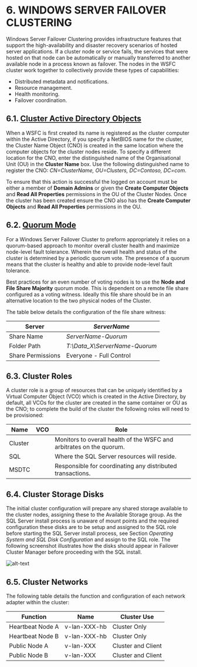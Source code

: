 # 6.   WINDOWS SERVER FAILOVER CLUSTERING
Windows Server Failover Clustering provides infrastructure features that support the high-availability and disaster recovery scenarios of hosted server applications. If a cluster node or service fails, the services that were hosted on that node can be automatically or manually transferred to another available node in a process known as failover.
The nodes in the WSFC cluster work together to collectively provide these types of capabilities:
  * Distributed metadata and notifications.
  * Resource management.
  * Health monitoring.
  * Failover coordination.
## 6.1.   [Cluster Active Directory Objects](https://technet.microsoft.com/en-us/library/cc731002(WS.10).aspx#BKMK_steps_precreating)
When a WSFC is first created its name is registered as the cluster computer within the Active Directory, if you specify a NetBIOS name for the cluster, the Cluster Name Object (CNO) is created in the same location where the computer objects for the cluster nodes reside.  To specify a different location for the CNO, enter the distinguished name of the Organisational Unit (OU) in the **Cluster Name** box. Use the following distinguished name to register the CNO: *CN=ClusterName, OU=Clusters, DC=Contoso, DC=com*.

To ensure that this action is successful the logged on account must be either a member of **Domain Admins** or given the **Create Computer Objects** and **Read All Properties** permissions in the OU of the Cluster Nodes.
Once the cluster has been created ensure the CNO also has the **Create Computer Objects** and **Read All Properties** permissions in the OU.
## 6.2.   [Quorum Mode](https://msdn.microsoft.com/en-us/library/hh270280.aspx)
For a Windows Server Failover Cluster to preform appropriately it relies on a quorum-based approach to monitor overall cluster health and maximize node-level fault tolerance.  Wherein the overall health and status of the cluster is determined by a periodic quorum vote. The presence of a quorum means that the cluster is healthy and able to provide node-level fault tolerance.

Best practices for an even number of voting nodes is to use the **Node and File Share Majority** quorum mode.  This is dependent on a remote file share configured as a voting witness.  Ideally this file share should be in an alternative location to the two physical nodes of the Cluster.

The table below details the configuration of the file share witness:

Server | *ServerName*
------------ | -------------
Share Name | *ServerName-Quorum*
Folder Path | *T:\Data_X\ServerName-Quorum*
Share Permissions | Everyone - Full Control

## 6.3.   Cluster Roles
A cluster role is a group of resources that can be uniquely identified by a Virtual Computer Object (VCO) which is created in the Active Directory, by default, all VCOs for the cluster are created in the same container or OU as the CNO; to complete the build of the cluster the following roles will need to be provisioned:

Name | VCO | Role
------------ | ------------ | -------------
Cluster |  | Monitors to overall health of the WSFC and arbitrates on the quorum.
SQL |  | Where the SQL Server resources will reside.
MSDTC |  | Responsible for coordinating any distributed transactions.

## 6.4.   Cluster Storage Disks
The initial cluster configuration will prepare any shared storage available to the cluster nodes, assigning these to the Available Storage group.  As the SQL Server install process is unaware of mount points and the required configuration these disks are to be setup and assigned to the SQL role before starting the SQL Server install process, see Section *Operating System and SQL Disk Configuration* and assign to the SQL role.
The following screenshot illustrates how the disks should appear in Failover Cluster Manager before proceeding with the SQL install.

![alt-text](https://github.com/SQLHorizons/Build/blob/dev/Clustering/Technical%20Design/Images/ClusterDisks.png "Cluster Disks")

## 6.5.   Cluster Networks
The following table details the function and configuration of each network adapter within the cluster:

Function | Name | Cluster Use
------------ | ------------ | -------------
Heartbeat Node A | v-lan-XXX-hb | Cluster Only
Heartbeat Node B | v-lan-XXX-hb | Cluster Only
Public Node A | v-lan-XXX | Cluster and Client
Public Node B | v-lan-XXX | Cluster and Client
